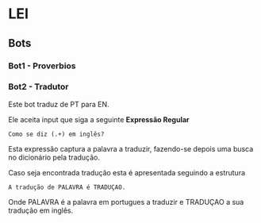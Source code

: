 # LEI

## Bots

### Bot1 - Proverbios


### Bot2 - Tradutor

Este bot traduz de PT para EN.

Ele aceita input que siga a seguinte **Expressão Regular**
```
Como se diz (.+) em inglês?
```
Esta expressão captura a palavra a traduzir, fazendo-se depois uma busca no dicionário pela tradução.

Caso seja encontrada tradução esta é apresentada seguindo a estrutura
```
A tradução de PALAVRA é TRADUÇAO.
```
Onde PALAVRA é a palavra em portugues a traduzir e TRADUÇAO a sua tradução em inglês.